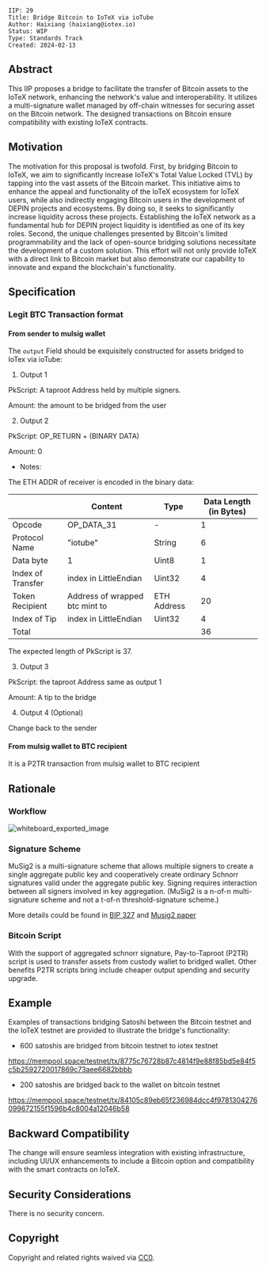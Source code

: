 ```
IIP: 29
Title: Bridge Bitcoin to IoTeX via ioTube
Author: Haixiang (haixiang@iotex.io)
Status: WIP
Type: Standards Track
Created: 2024-02-13
```

## Abstract

This IIP proposes a bridge to facilitate the transfer of Bitcoin assets to the IoTeX network, enhancing the network's value and interoperability. It utilizes a multi-signature wallet managed by off-chain witnesses for securing asset on the Bitcoin network. The designed transactions on Bitcoin ensure compatibility with existing IoTeX contracts.

## Motivation

The motivation for this proposal is twofold. First, by bridging Bitcoin to IoTeX, we aim to significantly increase IoTeX's Total Value Locked (TVL) by tapping into the vast assets of the Bitcoin market. This initiative aims to enhance the appeal and functionality of the IoTeX ecosystem for IoTeX users, while also indirectly engaging Bitcoin users in the development of DEPIN projects and ecosystems. By doing so, it seeks to significantly increase liquidity across these projects. Establishing the IoTeX network as a fundamental hub for DEPIN project liquidity is identified as one of its key roles. Second, the unique challenges presented by Bitcoin's limited programmability and the lack of open-source bridging solutions necessitate the development of a custom solution. This effort will not only provide IoTeX with a direct link to Bitcoin market but also demonstrate our capability to innovate and expand the blockchain's functionality.


## Specification

### Legit BTC Transaction format 

#### From sender to mulsig wallet

The `output` Field should be exquisitely constructed for assets bridged to IoTex via ioTube: 

1. Output 1

PkScript: A taproot Address held by multiple signers.

Amount: the amount to be bridged from the user

2. Output 2

PkScript: OP_RETURN + (BINARY DATA)

Amount: 0

- Notes: 

The ETH ADDR of receiver is encoded in the binary data:

|                   | Content                        | Type        | Data Length (in Bytes) |
|-------------------|--------------------------------|-------------|------------------------|
| Opcode            | OP_DATA_31                     |      -      | 1                      |
| Protocol Name     | "iotube"                       | String      | 6                      |
| Data byte         | 1                              | Uint8       | 1                      |
| Index of Transfer | index in LittleEndian          | Uint32      | 4                      |
| Token Recipient   | Address of wrapped btc mint to | ETH Address | 20                     |
| Index of Tip      | index in LittleEndian          | Uint32      | 4                      |
| Total             |                                |             | 36                     |


The expected length of PkScript is 37.

3. Output 3

PkScript: the taproot Address same as output 1

Amount: A tip to the bridge

4. Output 4 (Optional)

Change back to the sender

#### From mulsig wallet to BTC recipient

It is a P2TR transaction from mulsig wallet to BTC recipient


## Rationale

### Workflow

![whiteboard_exported_image](https://github.com/iotexproject/iips/assets/55118568/da1c1a40-9897-4473-9392-a4fb0d903949)

### Signature Scheme

MuSig2 is a multi-signature scheme that allows multiple signers to create a single aggregate public key and cooperatively create ordinary Schnorr signatures valid under the aggregate public key. Signing requires interaction between all signers involved in key aggregation. (MuSig2 is a n-of-n multi-signature scheme and not a t-of-n threshold-signature scheme.)

More details could be found in [BIP 327](https://github.com/bitcoin/bips/blob/master/bip-0327.mediawiki) and [Musig2 paper](https://eprint.iacr.org/2020/1261.pdf)

### Bitcoin Script

With the support of aggregated schnorr signature, Pay-to-Taproot (P2TR) script is used to transfer assets from custody wallet to bridged wallet. Other benefits P2TR scripts bring include cheaper output spending and security upgrade.


## Example

Examples of transactions bridging Satoshi between the Bitcoin testnet and the IoTeX testnet are provided to illustrate the bridge's functionality:

 - 600 satoshis are bridged from bitcoin testnet to iotex testnet

https://mempool.space/testnet/tx/8775c76728b87c4814f9e88f85bd5e84f5c5b2592720017869c73aee6682bbbb

 - 200 satoshis are bridged back to the wallet on bitcoin testnet 

https://mempool.space/testnet/tx/84105c89eb65f236984dcc4f9781304276099672155f1596b4c8004a12046b58

## Backward Compatibility

The change will ensure seamless integration with existing infrastructure, including UI/UX enhancements to include a Bitcoin option and compatibility with  the smart contracts on IoTeX.

## Security Considerations

There is no security concern.

## Copyright
Copyright and related rights waived via [CC0](https://creativecommons.org/publicdomain/zero/1.0/).